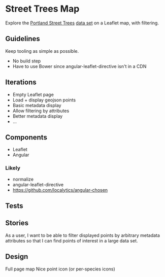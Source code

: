 # Street Trees Map

Explore the [Portland Street Trees](http://www.civicapps.org/datasets/street-trees) [data set](http://geojson.io/#id=gist:edrex/871075d36af0b45fe0e7) on a Leaflet map, with filtering.

## Guidelines

Keep tooling as simple as possible.

 - No build step
 - Have to use Bower since angular-leaflet-directive isn't in a CDN

## Iterations

 - Empty Leaflet page
 - Load + display geojson points
 - Basic metadata display
 - Allow filtering by attributes
 - Better metadata display
 - ...

## Components

 - Leaflet
 - Angular

### Likely

 - normalize
 - angular-leaflet-directive
 - https://github.com/localytics/angular-chosen

## Tests

## Stories

As a user, I want to be able to filter displayed points by arbitrary metadata attributes so that I can find points of interest in a large data set.


## Design

Full page map
Nice point icon (or per-species icons)